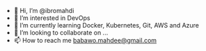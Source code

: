 - 👋 Hi, I’m @ibromahdi
- 👀 I’m interested in DevOps
- 🌱 I’m currently learning Docker, Kubernetes, Git, AWS and Azure
- 💞️ I’m looking to collaborate on ...
- 📫 How to reach me babawo.mahdee@gmail.com

<!---
ibromahdi/ibromahdi is a ✨ special ✨ repository because its `README.md` (this file) appears on your GitHub profile.
You can click the Preview link to take a look at your changes.
--->
